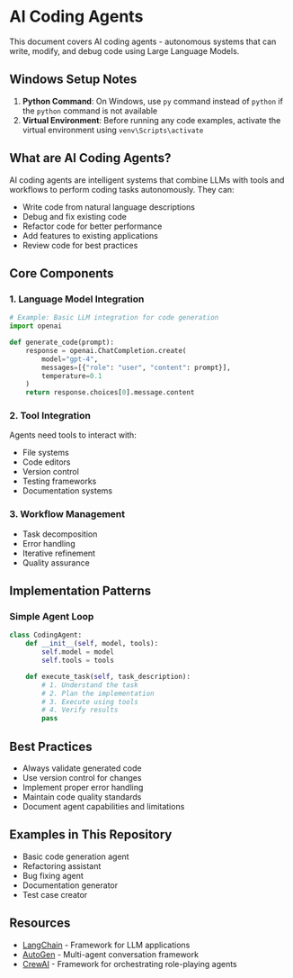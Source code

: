 # AI Coding Agents

This document covers AI coding agents - autonomous systems that can write, modify, and debug code using Large Language Models.

## Windows Setup Notes

1. **Python Command**: On Windows, use `py` command instead of `python` if the `python` command is not available
2. **Virtual Environment**: Before running any code examples, activate the virtual environment using `venv\Scripts\activate`

## What are AI Coding Agents?

AI coding agents are intelligent systems that combine LLMs with tools and workflows to perform coding tasks autonomously. They can:

- Write code from natural language descriptions
- Debug and fix existing code
- Refactor code for better performance
- Add features to existing applications
- Review code for best practices

## Core Components

### 1. Language Model Integration
```python
# Example: Basic LLM integration for code generation
import openai

def generate_code(prompt):
    response = openai.ChatCompletion.create(
        model="gpt-4",
        messages=[{"role": "user", "content": prompt}],
        temperature=0.1
    )
    return response.choices[0].message.content
```

### 2. Tool Integration
Agents need tools to interact with:
- File systems
- Code editors
- Version control
- Testing frameworks
- Documentation systems

### 3. Workflow Management
- Task decomposition
- Error handling
- Iterative refinement
- Quality assurance

## Implementation Patterns

### Simple Agent Loop
```python
class CodingAgent:
    def __init__(self, model, tools):
        self.model = model
        self.tools = tools

    def execute_task(self, task_description):
        # 1. Understand the task
        # 2. Plan the implementation
        # 3. Execute using tools
        # 4. Verify results
        pass
```

## Best Practices

- Always validate generated code
- Use version control for changes
- Implement proper error handling
- Maintain code quality standards
- Document agent capabilities and limitations

## Examples in This Repository

- Basic code generation agent
- Refactoring assistant
- Bug fixing agent
- Documentation generator
- Test case creator

## Resources

- [LangChain](https://langchain.com/) - Framework for LLM applications
- [AutoGen](https://microsoft.github.io/autogen/) - Multi-agent conversation framework
- [CrewAI](https://www.crewai.com/) - Framework for orchestrating role-playing agents
